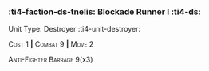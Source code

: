 ### :ti4-faction-ds-tnelis: **Blockade Runner I** :ti4-ds:

Unit Type: Destroyer :ti4-unit-destroyer:

<span style="font-variant:small-caps;">Cost</span> 1 __|__ <span style="font-variant:small-caps;">Combat</span> 9 __|__ <span style="font-variant:small-caps;">Move</span> 2

<span style="font-variant:small-caps;">Anti-Fighter Barrage</span> 9(x3)

